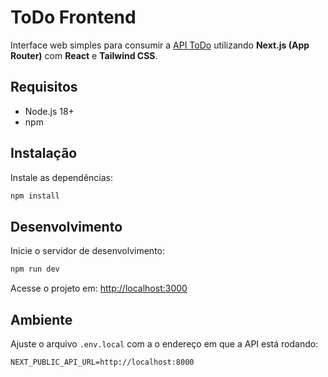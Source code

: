 # ToDo Frontend

Interface web simples para consumir a [API ToDo](https://github.com/caiovidinha/todo_list) utilizando **Next.js (App Router)** com **React** e **Tailwind CSS**.

## Requisitos

- Node.js 18+
- npm

## Instalação

Instale as dependências:

```bash
npm install
```

## Desenvolvimento

Inicie o servidor de desenvolvimento:

```bash
npm run dev
```

Acesse o projeto em: [http://localhost:3000](http://localhost:3000)

## Ambiente

Ajuste o arquivo `.env.local` com a o endereço em que a API está rodando:

```env
NEXT_PUBLIC_API_URL=http://localhost:8000
```
